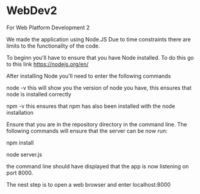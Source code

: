 # WebDev2
For Web Platform Development 2

We made the application using Node.JS
Due to time constraints there are limits to the functionality of the code.

To beginn you'll have to ensure that you have Node installed. To do this go to this link https://nodejs.org/en/ 

After installing Node you'll need to enter the following commands

node -v    this will show you the version of node you have, this ensures that node is installed correctly

npm -v     this ensures that npm has also been installed with the node installation 

Ensure that you are in the repository directory in the command line. The following commands will ensure that the server can be now run:

npm install

node server.js 

the command line should have displayed that the app is now listening on port 8000.

The nest step is to open a web browser and enter localhost:8000
